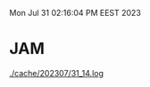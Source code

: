 Mon Jul 31 02:16:04 PM EEST 2023
# JAM
<a href='./cache/202307/31_14.log'>./cache/202307/31_14.log</a>
